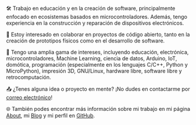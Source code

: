 🛠️ Trabajo en educación y en la creación de software, principalmente enfocado en ecosistemas basados en microcontroladores. Además, tengo experiencia en la construcción y reparación de dispositivos electrónicos.

💞️ Estoy interesado en colaborar en proyectos de código abierto, tanto en la creación de prototipos físicos como en el desarrollo de software.

👀 Tengo una amplia gama de intereses, incluyendo educación, electrónica, microcontroladores, Machine Learning, ciencia de datos, Arduino, IoT, domótica, programación (especialmente en los lenguajes C/C++, Python y MicroPython), impresión 3D, GNU/Linux, hardware libre, software libre y retrocomputación.

📤 ¿Tenes alguna idea o proyecto en mente? ¡No dudes en contactarme por [correo electrónico](mailto:lmtreser@gmail.com)!

🌐 También podes encontrar más información sobre mi trabajo en mi página [About](https://lmtreser.github.io/), mi [Blog](https://www.automatismos-mdq.com.ar) y mi perfil en [GitHub](https://github.com/lmtreser).
